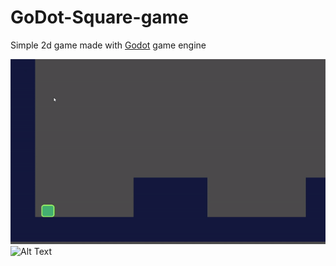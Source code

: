 # GoDot-Square-game
Simple 2d game made with [Godot](https://github.com/godotengine/godot) game engine

![Alt Text](https://github.com/gaurang98671/Godot-Square-game/blob/main/gifs/game.gif)
![Alt Text](https://github.com/gaurang98671/Godot-Square-game/blob/main/gifs/final_animation.gif)

